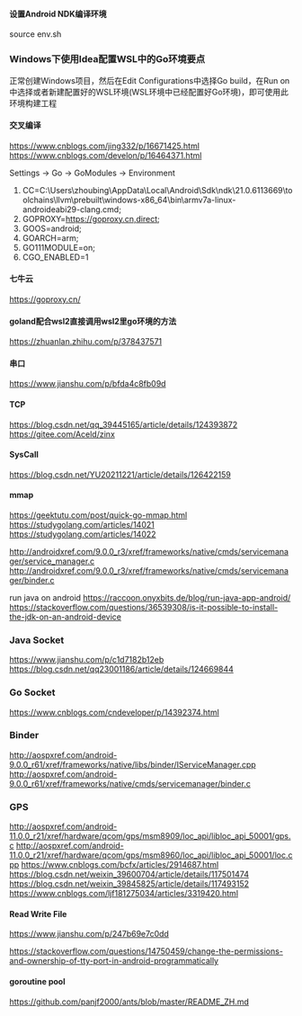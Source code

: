 #### 设置Android NDK编译环境
source env.sh


### Windows下使用Idea配置WSL中的Go环境要点
正常创建Windows项目，然后在Edit Configurations中选择Go build，在Run on中选择或者新建配置好的WSL环境(WSL环境中已经配置好Go环境)，即可使用此环境构建工程


#### 交叉编译
https://www.cnblogs.com/jing332/p/16671425.html
https://www.cnblogs.com/develon/p/16464371.html

Settings -> Go -> GoModules -> Environment
1. CC=C:\Users\zhoubing\AppData\Local\Android\Sdk\ndk\21.0.6113669\toolchains\llvm\prebuilt\windows-x86_64\bin\armv7a-linux-androideabi29-clang.cmd;
2. GOPROXY=https://goproxy.cn,direct;
3. GOOS=android;
4. GOARCH=arm;
5. GO111MODULE=on;
6. CGO_ENABLED=1

#### 七牛云
https://goproxy.cn/

#### goland配合wsl2直接调用wsl2里go环境的方法
https://zhuanlan.zhihu.com/p/378437571


#### 串口
https://www.jianshu.com/p/bfda4c8fb09d

#### TCP
https://blog.csdn.net/qq_39445165/article/details/124393872
https://gitee.com/Aceld/zinx


#### SysCall
https://blog.csdn.net/YU20211221/article/details/126422159

#### mmap
https://geektutu.com/post/quick-go-mmap.html
https://studygolang.com/articles/14021
https://studygolang.com/articles/14022


http://androidxref.com/9.0.0_r3/xref/frameworks/native/cmds/servicemanager/service_manager.c
http://androidxref.com/9.0.0_r3/xref/frameworks/native/cmds/servicemanager/binder.c


run java on android
https://raccoon.onyxbits.de/blog/run-java-app-android/
https://stackoverflow.com/questions/36539308/is-it-possible-to-install-the-jdk-on-an-android-device


### Java Socket
https://www.jianshu.com/p/c1d7182b12eb
https://blog.csdn.net/qq23001186/article/details/124669844

### Go Socket
https://www.cnblogs.com/cndeveloper/p/14392374.html

### Binder
http://aospxref.com/android-9.0.0_r61/xref/frameworks/native/libs/binder/IServiceManager.cpp
http://aospxref.com/android-9.0.0_r61/xref/frameworks/native/cmds/servicemanager/binder.c

### GPS
http://aospxref.com/android-11.0.0_r21/xref/hardware/qcom/gps/msm8909/loc_api/libloc_api_50001/gps.c
http://aospxref.com/android-11.0.0_r21/xref/hardware/qcom/gps/msm8960/loc_api/libloc_api_50001/loc.cpp
https://www.cnblogs.com/bcfx/articles/2914687.html
https://blog.csdn.net/weixin_39600704/article/details/117501474
https://blog.csdn.net/weixin_39845825/article/details/117493152
https://www.cnblogs.com/ljf181275034/articles/3319420.html


#### Read Write File
https://www.jianshu.com/p/247b69e7c0dd




https://stackoverflow.com/questions/14750459/change-the-permissions-and-ownership-of-tty-port-in-android-programmatically

#### goroutine pool
https://github.com/panjf2000/ants/blob/master/README_ZH.md
